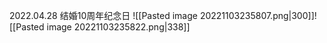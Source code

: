 
2022.04.28 结婚10周年纪念日
![[Pasted image 20221103235807.png|300]]![[Pasted image 20221103235822.png|338]]